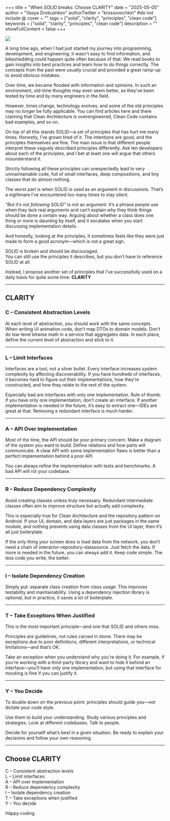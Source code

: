 +++
title = "When SOLID breaks: Choose CLARITY"
date = "2025-05-05"
author = "Vasya Drobushkov"
authorTwitter = "krossovochkin" #do not include @
cover = ""
tags = ["solid", "clarity", "principles", "clean code"]
keywords = ["solid", "clarity", "principles", "clean code"]
description = ""
showFullContent = false
+++

[![](https://img.shields.io/badge/androidweekly-674-blue#badge)](https://androidweekly.net/issues/issue-674)

A long time ago, when I had just started my journey into programming, development, and engineering, it wasn't easy to find information, and bikeshedding could happen quite often because of that. We read books to gain insights into best practices and learn how to do things correctly. The concepts from the past were usually crucial and provided a great ramp-up to avoid obvious mistakes.

Over time, we became flooded with information and opinions. In such an environment, old-time thoughts may even seem better, as they’ve been tested by time and by many engineers in the field.

However, times change, technology evolves, and some of the old principles may no longer be fully applicable. You can find articles here and there claiming that Clean Architecture is overengineered, Clean Code contains bad examples, and so on.

On top of all this stands SOLID—a set of principles that has hurt me many times. Honestly, I’ve grown tired of it. The intentions are good, and the principles themselves are fine. The main issue is that different people interpret these vaguely described principles differently. Ask ten developers about each of the principles, and I bet at least one will argue that others misunderstand it.

Strictly following all these principles can unexpectedly lead to very unmaintainable code, full of small interfaces, deep compositions, and tiny classes that do almost nothing.

The worst part is when SOLID is used as an argument in discussions. That’s a nightmare I’ve encountered too many times to stay silent.

_"But it’s not following SOLID"_ is not an argument. It’s a phrase people use when they lack real arguments and can’t explain why they think things should be done a certain way. Arguing about whether a class does one thing or more is daunting by itself, and it escalates when you start discussing implementation details.

And honestly, looking at the principles, it sometimes feels like they were just made to form a good acronym—which is not a great sign.

SOLID is broken and should be discouraged.  
You can still use the principles it describes, but you don’t have to reference SOLID at all.

Instead, I propose another set of principles that I’ve successfully used on a daily basis for quite some time: **CLARITY**

---

## CLARITY

### C – Consistent Abstraction Levels

At each level of abstraction, you should work with the same concepts. When writing UI animation code, don’t map DTOs to domain models. Don’t do low-level bitwise math in a service that aggregates data. In each place, define the current level of abstraction and stick to it.

---

### L – Limit Interfaces

Interfaces are a tool, not a silver bullet. Every interface increases system complexity by affecting discoverability. If you have hundreds of interfaces, it becomes hard to figure out their implementations, how they’re constructed, and how they relate to the rest of the system.

Especially bad are interfaces with only one implementation. Rule of thumb: if you have only one implementation, don’t create an interface. If another implementation is needed in the future, it’s easy to extract one—IDEs are great at that. Removing a redundant interface is much harder.

---

### A – API Over Implementation

Most of the time, the API should be your primary concern. Make a diagram of the system you want to build. Define relations and how parts will communicate. A clear API with some implementation flaws is better than a perfect implementation behind a poor API.

You can always refine the implementation with tests and benchmarks. A bad API will rot your codebase.

---

### R – Reduce Dependency Complexity

Avoid creating classes unless truly necessary. Redundant intermediate classes often aim to improve structure but actually add complexity.

This is especially true for Clean Architecture and the repository pattern on Android. If your UI, domain, and data layers are just packages in the same module, and nothing prevents using data classes from the UI layer, then it’s all just boilerplate.

If the only thing your screen does is load data from the network, you don’t need a chain of interactor–repository–datasource. Just fetch the data. If more is needed in the future, you can always add it. Keep code simple. The less code you write, the better.

---

### I – Isolate Dependency Creation

Simply put: separate class creation from class usage. This improves testability and maintainability. Using a dependency injection library is optional, but in practice, it saves a lot of boilerplate.

---

### T – Take Exceptions When Justified

This is the most important principle—and one that SOLID and others miss.

Principles are guidelines, not rules carved in stone. There may be exceptions due to poor definitions, different interpretations, or technical limitations—and that’s OK.

Take an exception when you understand why you're doing it. For example, if you're working with a third-party library and want to hide it behind an interface—you’ll have only one implementation, but using that interface for mocking is fine if you can justify it.

---

### Y – You Decide

To double down on the previous point: principles should guide you—not dictate your code style.

Use them to build your understanding. Study various principles and strategies. Look at different codebases. Talk to people.

Decide for yourself what’s best in a given situation. Be ready to explain your decisions and follow your own reasoning.

---

## Choose CLARITY

C – Consistent abstraction levels  
L – Limit interfaces  
A – API over implementation  
R – Reduce dependency complexity  
I – Isolate dependency creation  
T – Take exceptions when justified  
Y – You decide

Happy coding.
